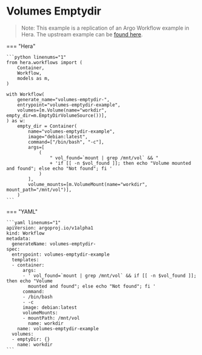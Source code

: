 # Volumes Emptydir

> Note: This example is a replication of an Argo Workflow example in Hera. The upstream example can be [found here](https://github.com/argoproj/argo-workflows/blob/master/examples/volumes-emptydir.yaml).




=== "Hera"

    ```python linenums="1"
    from hera.workflows import (
        Container,
        Workflow,
        models as m,
    )

    with Workflow(
        generate_name="volumes-emptydir-",
        entrypoint="volumes-emptydir-example",
        volumes=[m.Volume(name="workdir", empty_dir=m.EmptyDirVolumeSource())],
    ) as w:
        empty_dir = Container(
            name="volumes-emptydir-example",
            image="debian:latest",
            command=["/bin/bash", "-c"],
            args=[
                (
                    " vol_found=`mount | grep /mnt/vol` && "
                    + 'if [[ -n $vol_found ]]; then echo "Volume mounted and found"; else echo "Not found"; fi '
                )
            ],
            volume_mounts=[m.VolumeMount(name="workdir", mount_path="/mnt/vol")],
        )
    ```

=== "YAML"

    ```yaml linenums="1"
    apiVersion: argoproj.io/v1alpha1
    kind: Workflow
    metadata:
      generateName: volumes-emptydir-
    spec:
      entrypoint: volumes-emptydir-example
      templates:
      - container:
          args:
          - ' vol_found=`mount | grep /mnt/vol` && if [[ -n $vol_found ]]; then echo "Volume
            mounted and found"; else echo "Not found"; fi '
          command:
          - /bin/bash
          - -c
          image: debian:latest
          volumeMounts:
          - mountPath: /mnt/vol
            name: workdir
        name: volumes-emptydir-example
      volumes:
      - emptyDir: {}
        name: workdir
    ```

